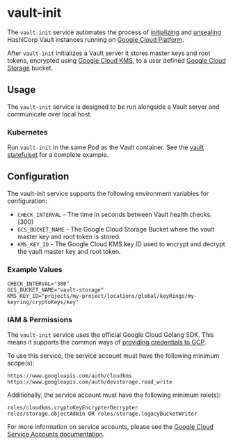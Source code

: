 # vault-init

The `vault-init` service automates the process of [initializing](https://www.vaultproject.io/docs/commands/operator/init.html) and [unsealing](https://www.vaultproject.io/docs/concepts/seal.html#unsealing) HashiCorp Vault instances running on [Google Cloud Platform](https://cloud.google.com).

After `vault-init` initializes a Vault server it stores master keys and root tokens, encrypted using [Google Cloud KMS](https://cloud.google.com/kms), to a user defined [Google Cloud Storage](https://cloud.google.com/storage) bucket.

## Usage

The `vault-init` service is designed to be run alongside a Vault server and communicate over local host.

### Kubernetes

Run `vault-init` in the same Pod as the Vault container. See the [vault statefulset](statefulset.yaml) for a complete example.

## Configuration

The vault-init service supports the following environment variables for configuration:

* `CHECK_INTERVAL` - The time in seconds between Vault health checks. (300)
* `GCS_BUCKET_NAME` - The Google Cloud Storage Bucket where the vault master key and root token is stored. 
* `KMS_KEY_ID` - The Google Cloud KMS key ID used to encrypt and decrypt the vault master key and root token.

### Example Values

```
CHECK_INTERVAL="300"
GCS_BUCKET_NAME="vault-storage"
KMS_KEY_ID="projects/my-project/locations/global/keyRings/my-keyring/cryptoKeys/key"
```

### IAM &amp; Permissions

The `vault-init` service uses the official Google Cloud Golang SDK. This means
it supports the common ways of [providing credentials to GCP][cloud-creds].

To use this service, the service account must have the following minimum
scope(s):

```text
https://www.googleapis.com/auth/cloudkms
https://www.googleapis.com/auth/devstorage.read_write
```

Additionally, the service account must have the following minimum role(s):

```text
roles/cloudkms.cryptoKeyEncrypterDecrypter
roles/storage.objectAdmin OR roles/storage.legacyBucketWriter
```

For more information on service accounts, please see the
[Google Cloud Service Accounts documentation][service-accounts].

[cloud-creds]: https://cloud.google.com/docs/authentication/production#providing_credentials_to_your_application
[service-accounts]: https://cloud.google.com/compute/docs/access/service-accounts
